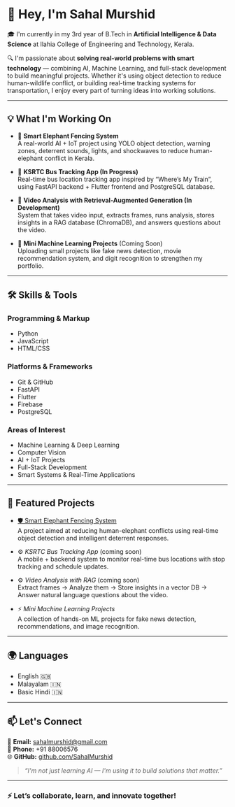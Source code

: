 # 👋 Hey, I'm Sahal Murshid

🎓 I'm currently in my 3rd year of B.Tech in **Artificial Intelligence & Data Science** at Ilahia College of Engineering and Technology, Kerala.

🔍 I'm passionate about **solving real-world problems with smart technology** — combining AI, Machine Learning, and full-stack development to build meaningful projects. Whether it's using object detection to reduce human-wildlife conflict, or building real-time tracking systems for transportation, I enjoy every part of turning ideas into working solutions.

---

## 💡 What I'm Working On

- 🚧 **Smart Elephant Fencing System**  
  A real-world AI + IoT project using YOLO object detection, warning zones, deterrent sounds, lights, and shockwaves to reduce human-elephant conflict in Kerala.

- 🚌 **KSRTC Bus Tracking App (In Progress)**  
  Real-time bus location tracking app inspired by “Where’s My Train”, using FastAPI backend + Flutter frontend and PostgreSQL database.

- 🎥 **Video Analysis with Retrieval-Augmented Generation (In Development)**  
  System that takes video input, extracts frames, runs analysis, stores insights in a RAG database (ChromaDB), and answers questions about the video.

- 🤖 **Mini Machine Learning Projects** (Coming Soon)  
  Uploading small projects like fake news detection, movie recommendation system, and digit recognition to strengthen my portfolio.

---

## 🛠️ Skills & Tools

### Programming & Markup
- Python
- JavaScript
- HTML/CSS

### Platforms & Frameworks
- Git & GitHub
- FastAPI
- Flutter
- Firebase
- PostgreSQL

### Areas of Interest
- Machine Learning & Deep Learning
- Computer Vision
- AI + IoT Projects
- Full-Stack Development
- Smart Systems & Real-Time Applications

---

## 📌 Featured Projects

- [🛡️ Smart Elephant Fencing System](https://github.com/SahalMurshid/Smart-Fencing)  
  A project aimed at reducing human-elephant conflicts using real-time object detection and intelligent deterrent responses.

- ⚙️ *KSRTC Bus Tracking App* (coming soon)  
  A mobile + backend system to monitor real-time bus locations with stop tracking and schedule updates.

- ⚙️ *Video Analysis with RAG* (coming soon)  
  Extract frames → Analyze them → Store insights in a vector DB → Answer natural language questions about the video.

- ⚡ *Mini Machine Learning Projects*  
  A collection of hands-on ML projects for fake news detection, recommendations, and image recognition.

---

## 🌍 Languages

- English 🇬🇧  
- Malayalam 🇮🇳  
- Basic Hindi 🇮🇳

---

## 📫 Let's Connect

📧 **Email:** sahalmurshid@gmail.com  
📱 **Phone:** +91 88006576  
🌐 **GitHub:** [github.com/SahalMurshid](https://github.com/SahalMurshid)

> *“I'm not just learning AI — I'm using it to build solutions that matter.”*

---

### ⚡ Let’s collaborate, learn, and innovate together!
